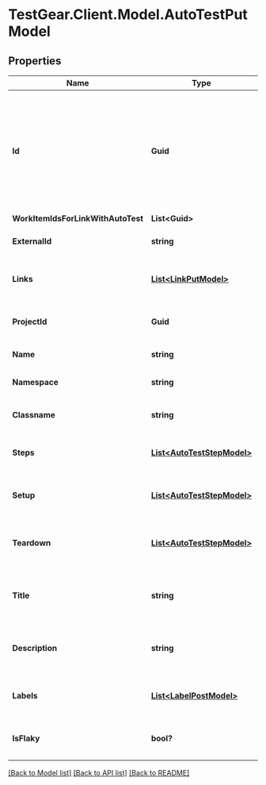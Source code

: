 # TestGear.Client.Model.AutoTestPutModel

## Properties

Name | Type | Description | Notes
------------ | ------------- | ------------- | -------------
**Id** | **Guid** | Used for search autotest. If value equals Guid mask filled with zeros, search will be executed using ExternalId | [optional] 
**WorkItemIdsForLinkWithAutoTest** | **List&lt;Guid&gt;** |  | [optional] 
**ExternalId** | **string** | External ID of the autotest | 
**Links** | [**List&lt;LinkPutModel&gt;**](LinkPutModel.md) | Collection of the autotest links | [optional] 
**ProjectId** | **Guid** | Unique ID of the autotest project | 
**Name** | **string** | Name of the autotest | 
**Namespace** | **string** | Name of the autotest namespace | [optional] 
**Classname** | **string** | Name of the autotest class | [optional] 
**Steps** | [**List&lt;AutoTestStepModel&gt;**](AutoTestStepModel.md) | Collection of the autotest steps | [optional] 
**Setup** | [**List&lt;AutoTestStepModel&gt;**](AutoTestStepModel.md) | Collection of the autotest setup steps | [optional] 
**Teardown** | [**List&lt;AutoTestStepModel&gt;**](AutoTestStepModel.md) | Collection of the autotest teardown steps | [optional] 
**Title** | **string** | Name of the autotest in autotest&#39;s card | [optional] 
**Description** | **string** | Description of the autotest in autotest&#39;s card | [optional] 
**Labels** | [**List&lt;LabelPostModel&gt;**](LabelPostModel.md) | Collection of the autotest labels | [optional] 
**IsFlaky** | **bool?** | Indicates if the autotest is marked as flaky | [optional] 

[[Back to Model list]](../README.md#documentation-for-models) [[Back to API list]](../README.md#documentation-for-api-endpoints) [[Back to README]](../README.md)

